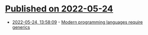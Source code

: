 # [Published on 2022-05-24](index.md)

* [2022-05-24, 13:58:09](https://news.ycombinator.com/item?id=31492180) - [Modern programming languages require generics](https://ayende.com/blog/197282-B/modern-programming-languages-require-generics)
